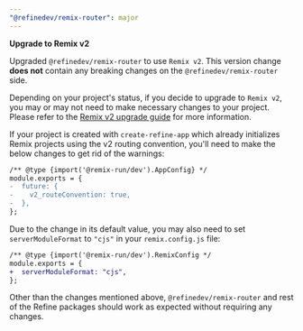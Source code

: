 ```yaml
---
"@refinedev/remix-router": major
---
```


**Upgrade to Remix v2**

Upgraded `@refinedev/remix-router` to use `Remix v2`. This version change **does not** contain any breaking changes on the `@refinedev/remix-router` side. 

Depending on your project's status, if you decide to upgrade to `Remix v2`, you may or may not need to make necessary changes to your project. Please refer to the [Remix v2 upgrade guide](https://remix.run/docs/en/main/start/v2) for more information.

If your project is created with `create-refine-app` which already initializes Remix projects using the v2 routing convention, you'll need to make the below changes to get rid of the warnings:

```diff
/** @type {import('@remix-run/dev').AppConfig} */
module.exports = {
-  future: {
-    v2_routeConvention: true,
-  },
};
```

Due to the change in its default value, you may also need to set `serverModuleFormat` to `"cjs"` in your `remix.config.js` file:

```diff
/** @type {import('@remix-run/dev').RemixConfig */
module.exports = {
+  serverModuleFormat: "cjs",
};
```

Other than the changes mentioned above, `@refinedev/remix-router` and rest of the Refine packages should work as expected without requiring any changes.
